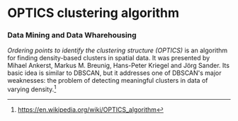 # OPTICS clustering algorithm

### Data Mining and Data Wharehousing

*Ordering points to identify the clustering structure (OPTICS)* is an algorithm for finding density-based clusters in spatial data. It was presented by Mihael Ankerst, Markus M. Breunig, Hans-Peter Kriegel and Jörg Sander. Its basic idea is similar to DBSCAN, but it addresses one of DBSCAN's major weaknesses: the problem of detecting meaningful clusters in data of varying density.[^1]

[^1]: https://en.wikipedia.org/wiki/OPTICS_algorithm
